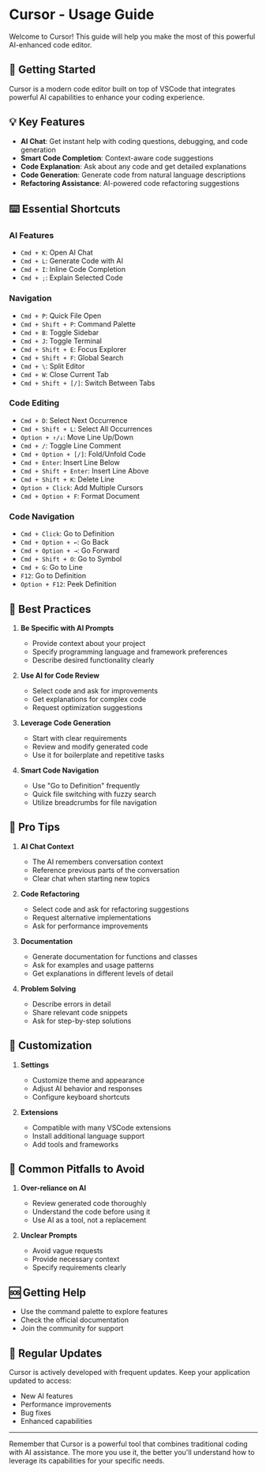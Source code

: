 # Cursor - Usage Guide

Welcome to Cursor! This guide will help you make the most of this powerful AI-enhanced code editor.

## 🚀 Getting Started

Cursor is a modern code editor built on top of VSCode that integrates powerful AI capabilities to enhance your coding experience.

## 💡 Key Features

- **AI Chat**: Get instant help with coding questions, debugging, and code generation
- **Smart Code Completion**: Context-aware code suggestions
- **Code Explanation**: Ask about any code and get detailed explanations
- **Code Generation**: Generate code from natural language descriptions
- **Refactoring Assistance**: AI-powered code refactoring suggestions

## ⌨️ Essential Shortcuts

### AI Features
- `Cmd + K`: Open AI Chat
- `Cmd + L`: Generate Code with AI
- `Cmd + I`: Inline Code Completion
- `Cmd + ;`: Explain Selected Code

### Navigation
- `Cmd + P`: Quick File Open
- `Cmd + Shift + P`: Command Palette
- `Cmd + B`: Toggle Sidebar
- `Cmd + J`: Toggle Terminal
- `Cmd + Shift + E`: Focus Explorer
- `Cmd + Shift + F`: Global Search
- `Cmd + \`: Split Editor
- `Cmd + W`: Close Current Tab
- `Cmd + Shift + [/]`: Switch Between Tabs

### Code Editing
- `Cmd + D`: Select Next Occurrence
- `Cmd + Shift + L`: Select All Occurrences
- `Option + ↑/↓`: Move Line Up/Down
- `Cmd + /`: Toggle Line Comment
- `Cmd + Option + [/]`: Fold/Unfold Code
- `Cmd + Enter`: Insert Line Below
- `Cmd + Shift + Enter`: Insert Line Above
- `Cmd + Shift + K`: Delete Line
- `Option + Click`: Add Multiple Cursors
- `Cmd + Option + F`: Format Document

### Code Navigation
- `Cmd + Click`: Go to Definition
- `Cmd + Option + ←`: Go Back
- `Cmd + Option + →`: Go Forward
- `Cmd + Shift + O`: Go to Symbol
- `Cmd + G`: Go to Line
- `F12`: Go to Definition
- `Option + F12`: Peek Definition

## 🎯 Best Practices

1. **Be Specific with AI Prompts**
   - Provide context about your project
   - Specify programming language and framework preferences
   - Describe desired functionality clearly

2. **Use AI for Code Review**
   - Select code and ask for improvements
   - Get explanations for complex code
   - Request optimization suggestions

3. **Leverage Code Generation**
   - Start with clear requirements
   - Review and modify generated code
   - Use it for boilerplate and repetitive tasks

4. **Smart Code Navigation**
   - Use "Go to Definition" frequently
   - Quick file switching with fuzzy search
   - Utilize breadcrumbs for file navigation

## 💪 Pro Tips

1. **AI Chat Context**
   - The AI remembers conversation context
   - Reference previous parts of the conversation
   - Clear chat when starting new topics

2. **Code Refactoring**
   - Select code and ask for refactoring suggestions
   - Request alternative implementations
   - Ask for performance improvements

3. **Documentation**
   - Generate documentation for functions and classes
   - Ask for examples and usage patterns
   - Get explanations in different levels of detail

4. **Problem Solving**
   - Describe errors in detail
   - Share relevant code snippets
   - Ask for step-by-step solutions

## 🔧 Customization

1. **Settings**
   - Customize theme and appearance
   - Adjust AI behavior and responses
   - Configure keyboard shortcuts

2. **Extensions**
   - Compatible with many VSCode extensions
   - Install additional language support
   - Add tools and frameworks

## 🚫 Common Pitfalls to Avoid

1. **Over-reliance on AI**
   - Review generated code thoroughly
   - Understand the code before using it
   - Use AI as a tool, not a replacement

2. **Unclear Prompts**
   - Avoid vague requests
   - Provide necessary context
   - Specify requirements clearly

## 🆘 Getting Help

- Use the command palette to explore features
- Check the official documentation
- Join the community for support

## 🔄 Regular Updates

Cursor is actively developed with frequent updates. Keep your application updated to access:
- New AI features
- Performance improvements
- Bug fixes
- Enhanced capabilities

---

Remember that Cursor is a powerful tool that combines traditional coding with AI assistance. The more you use it, the better you'll understand how to leverage its capabilities for your specific needs.
